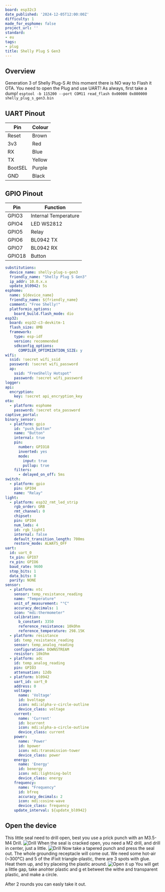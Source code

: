 ```yaml
---
board: esp32c3
date_published: '2024-12-05T12:00:00Z'
difficulty: 1
made_for_esphome: false
project_url: ''
standard:
- eu
tags:
- plug
title: Shelly Plug S Gen3
---
```


## Overview

Generation 3 of Shelly Plug-S
At this moment there is NO way to Flash it OTA. You need to open the Plug and use UART!
As always, first take a dump!
```esptool -b 115200 --port COM11 read_flash 0x00000 0x800000 shelly_plug_s_gen3.bin```

## UART Pinout

| Pin      | Colour       |
| -------- | ------------ |
| Reset    | Brown        |
| 3v3      | Red          |
| RX       | Blue         |
| TX       | Yellow       |
| BootSEL  | Purple       |
| GND      | Black        |

## GPIO Pinout

| Pin    | Function                    |
| ------ | --------------------------- |
| GPIO3  | Internal Temperature        |
| GPIO4  | LED WS2812                  |
| GPIO5  | Relay                       |
| GPIO6  | BL0942 TX                   |
| GPIO7  | BL0942 RX                   |
| GPIO18 | Button                      |
```yaml
substitutions:
  device_name: shelly-plug-s-gen3
  friendly_name: "Shelly Plug S Gen3"
  ip_addr: 10.0.x.x
  update_bl0942: 5s
esphome:
  name: ${device_name}
  friendly_name: ${friendly_name}
  comment: "Free Shelly!"
  platformio_options:
    board_build.flash_mode: dio
esp32:
  board: esp32-c3-devkitm-1
  flash_size: 8MB
  framework:
    type: esp-idf
    version: recommended
    sdkconfig_options:
      COMPILER_OPTIMIZATION_SIZE: y
wifi:
  ssid: !secret wifi_ssid
  password: !secret wifi_password
  ap:
    ssid: "FreeShelly Hotspot"
    password: !secret wifi_password
logger:
api:
  encryption:
    key: !secret api_encryption_key
ota:
  - platform: esphome
    password: !secret ota_password
captive_portal:
binary_sensor:
  - platform: gpio
    id: "push_button"
    name: "Button"
    internal: true
    pin:
      number: GPIO18
      inverted: yes
      mode:
        input: true
        pullup: true
    filters:
      - delayed_on_off: 5ms
switch:
  - platform: gpio
    pin: GPIO4
    name: "Relay"
light:
  - platform: esp32_rmt_led_strip
    rgb_order: GRB
    rmt_channel: 0
    chipset:
    pin: GPIO4
    num_leds: 4
    id: rgb_light1
    internal: false
    default_transition_length: 700ms
    restore_mode: ALWAYS_OFF
uart:
  id: uart_0
  tx_pin: GPIO7
  rx_pin: GPIO6
  baud_rate: 9600
  stop_bits: 1
  data_bits: 8
  parity: NONE
sensor:
  - platform: ntc
    sensor: temp_resistance_reading
    name: "Temperature"
    unit_of_measurement: "°C"
    accuracy_decimals: 1
    icon: "mdi:thermometer"
    calibration:
      b_constant: 3350
      reference_resistance: 10kOhm
      reference_temperature: 298.15K
  - platform: resistance
    id: temp_resistance_reading
    sensor: temp_analog_reading
    configuration: DOWNSTREAM
    resistor: 10kOhm
  - platform: adc
    id: temp_analog_reading
    pin: GPIO3
    attenuation: 12db
  - platform: bl0942
    uart_id: uart_0
    address: 0
    voltage:
      name: 'Voltage'
      id: bvoltage
      icon: mdi:alpha-v-circle-outline
      device_class: voltage
    current:
      name: 'Current'
      id: bcurrent
      icon: mdi:alpha-a-circle-outline
      device_class: current
    power:
      name: 'Power'
      id: bpower
      icon: mdi:transmission-tower
      device_class: power
    energy:
      name: 'Energy'
      id: benergy
      icon: mdi:lightning-bolt
      device_class: energy
    frequency:
      name: "Frequency"
      id: bfreq
      accuracy_decimals: 2
      icon: mdi:cosine-wave
      device_class: frequency
    update_interval: ${update_bl0942}
```

## Open the device

This little seal need to drill open, best you use a prick punch with an M3.5-M4 Drill.
![Drill](../Shelly-Plug-S-Gen3/drill_1.png "Drill M3.5 or M4")
When the seal is cracked open, you need a M2 drill, and drill in center, just a little.
![Drill](../Shelly-Plug-S-Gen3/drill_2.png "Drill M2")
Now take a tapered punch and press the seal out. The whole grounding receptacle will come out.
We need some hot-air (~300°C) and 5 of the iFixit triangle-plastic, there are 3 spots with glue.
Heat them up, and try placeing the plastic around.
![Open it up](../Shelly-Plug-S-Gen3/open_1.png "create a gap")
You will get a little gap, take anohter plastic and g et betweet the withe and transparent plastic, and make a circle.

After 2 rounds you can easly take it out.